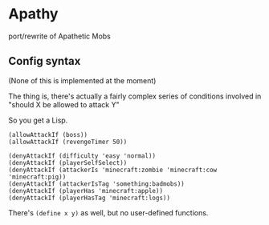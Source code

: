 # Apathy

port/rewrite of Apathetic Mobs

## Config syntax

(None of this is implemented at the moment)

The thing is, there's actually a fairly complex series of conditions involved in "should X be allowed to attack Y"

So you get a Lisp.

```
(allowAttackIf (boss))
(allowAttackIf (revengeTimer 50))

(denyAttackIf (difficulty 'easy 'normal))
(denyAttackIf (playerSelfSelect))
(denyAttackIf (attackerIs 'minecraft:zombie 'minecraft:cow 'minecraft:pig))
(denyAttackIf (attackerIsTag 'something:badmobs))
(denyAttackIf (playerHas 'minecraft:apple))
(denyAttackIf (playerHasTag 'minecraft:logs))
```

There's `(define x y)` as well, but no user-defined functions.